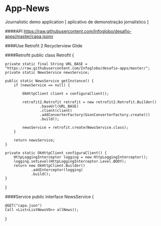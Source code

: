 # App-News
Journalistic demo application [ aplicativo de demonstração jornalístico ]

####API
https://raw.githubusercontent.com/Infoglobo/desafio-apps/master/capa.jsonv

####Use
Retrofit 2
Recyclerview
Glide

####Retrofit
public class Retrofit {

    private static final String URL_BASE = "https://raw.githubusercontent.com/Infoglobo/desafio-apps/master/";
    private static NewsService newsService;

    public static NewsService getInstance() {
        if (newsService == null) {

            OkHttpClient client = configuraClient();

            retrofit2.Retrofit retrofit = new retrofit2.Retrofit.Builder()
                    .baseUrl(URL_BASE)
                    .client(client)
                    .addConverterFactory(GsonConverterFactory.create())
                    .build();

            newsService = retrofit.create(NewsService.class);
        }

        return newsService;
    }

    private static OkHttpClient configuraClient() {
        HttpLoggingInterceptor logging = new HttpLoggingInterceptor();
        logging.setLevel(HttpLoggingInterceptor.Level.BODY);
        return new OkHttpClient.Builder()
                .addInterceptor(logging)
                .build();
    }

}

####Service
public interface NewsService {

    @GET("capa.json")
    Call <List<ListNewsVO>> allNews();
}



